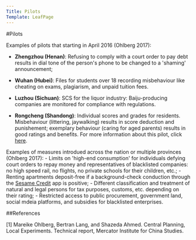 ```yaml
---
Title: Pilots
Template: LeafPage
---
```


#Pilots

Examples of pilots that starting in April 2016 (Ohlberg 2017):

  - **Zhengzhou (Henan)**: Refusing to comply with a court order to pay debt results in dial tone of the person's phone to be changed to a 'shaming' announcement;
  
  - **Wuhan (Hubei)**: Files for students over 18 recording misbehaviour like cheating on exams, plagiarism, and unpaid tuition fees.
  
  - **Luzhou (Sichuan)**: SCS for the liquor industry: Baiju-producing companies are monitored for compliance with regulations.
  
  - **Rongcheng (Shandong)**: Individual scores and grades for residents. Misbehaviour (littering, jaywalking) results in score deduction and punishement; exemplary behaviour (caring for aged parents) results in good ratings and benefits. For more information about this pilot, click [here](https://cueimps.soc.srcf.net/course/course/credit-scores/Social_Credit_Scores/china/plan/pilots/rongcheng). 
  
  Examples of measures introdued across the nation or multiple provinces (Ohlberg 2017):
    - Limits on 'high-end consumption' for individuals defying court orders to repay money and representatives of blacklisted companies: no high speed rail, no flights, no private schools for their children, etc.;
    - Renting apartments deposit-free if a background-check conduction through the [Sesame Credit](https://cueimps.soc.srcf.net/course/course/credit-scores/Social_Credit_Scores/china/plan/scoring/3/sesamecredit) app is positive; 
    - Different classification and treatment of natural and legal persons for tax purposes, customs, etc. depending on their rating;
    - Restricted access to public procurement, government land, social mdeia platforms, and subsidies for blacklisted enterprises. 

##References

[1] Mareike Ohlberg, Bertran Lang, and Shazeda Ahmed. Central Planning, Local Experiments. Technical report, Mercator Institute for China Studies. 
